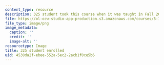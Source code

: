 ```yaml
---
content_type: resource
description: 325 student took this course when it was taught in Fall 2014.
file: https://ol-ocw-studio-app-production.s3.amazonaws.com/courses/5-111sc-principles-of-chemical-science-fall-2014/4530da2febee552a5ec22acb1f0ce5b6_300-approx.png
file_type: image/png
image_metadata:
  caption: ''
  credit: ''
  image-alt: ''
resourcetype: Image
title: 325 student enrolled
uid: 4530da2f-ebee-552a-5ec2-2acb1f0ce5b6
---
```

